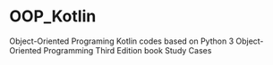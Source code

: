 # OOP_Kotlin
Object-Oriented Programing Kotlin codes based on Python 3 Object-Oriented Programming Third Edition book Study Cases
